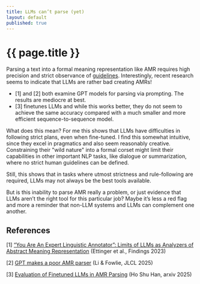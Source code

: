 ```yaml
---
title: LLMs can’t parse (yet) 
layout: default
published: true
---
```


# {{ page.title }}

Parsing a text into a formal meaning representation like AMR requires high precision and strict observance of [guidelines](https://github.com/amrisi/amr-guidelines/blob/master/amr.md). Interestingly, recent research seems to indicate that LLMs are rather bad creating AMRs!

- [1] and [2] both examine GPT models for parsing via prompting. The results are mediocre at best.
- [3] finetunes LLMs and while this works better, they do not seem to achieve the same accuracy compared with a much smaller and more efficient sequence-to-sequence model.

What does this mean? For me this shows that LLMs have difficulties in following strict plans, even when fine-tuned. I find this somewhat intuitive, since they excel in pragmatics and also seem reasonably creative. Constraining their "wild nature" into a formal corset might limit their capabilities in other important NLP tasks, like dialogue or summarization, where no strict human guidelines can be defined.

Still, this shows that in tasks where utmost strictness and rule-following are required, LLMs may not always be the best tools available.

But is this inability to parse AMR really a problem, or just evidence that LLMs aren’t the right tool for this particular job? Maybe it’s less a red flag and more a reminder that non-LLM systems and LLMs can complement one another. 

## References

[1] [“You Are An Expert Linguistic Annotator”: Limits of LLMs as Analyzers of Abstract Meaning Representation](https://aclanthology.org/2023.findings-emnlp.553/) (Ettinger et al., Findings 2023)

[2] [GPT makes a poor AMR parser](https://doi.org/10.21248/jlcl.38.2025.285) (Li & Fowlie, JLCL 2025)

[3] [Evaluation of Finetuned LLMs in AMR Parsing](https://arxiv.org/abs/2508.05028) (Ho Shu Han, arxiv 2025)
